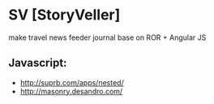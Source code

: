# SV [StoryVeller]
make travel news feeder journal base on ROR + Angular JS

Javascript:
-----------

- http://suprb.com/apps/nested/
- http://masonry.desandro.com/

